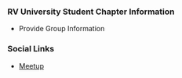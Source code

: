 ### RV University Student Chapter Information
* Provide Group Information

### Social Links
* [Meetup](#)


